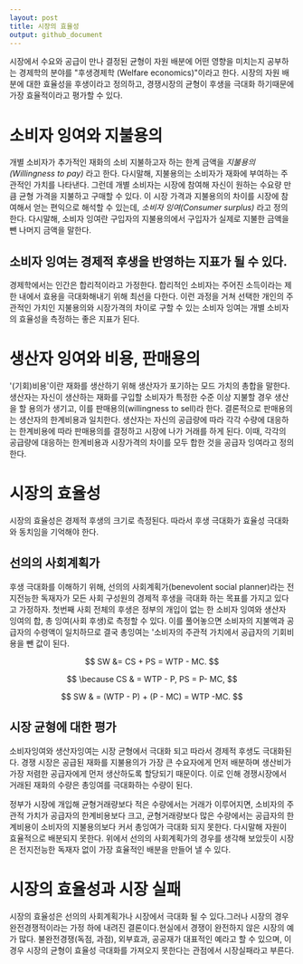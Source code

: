 ```yaml
---
layout: post
title: 시장의 효율성
output: github_document
---
```


시장에서 수요와 공급이 만나 결정된 균형이 자원 배분에 어떤 영향을 미치는지 공부하는 경제학의 분야를 "후생경제학 (Welfare economics)"이라고 한다. 시장의 자원 배분에 대한 효율성을 후생이라고 정의하고, 경쟁시장의 균형이 후생을 극대화 하기때문에 가장 효율적이라고 평가할 수 있다.

# 소비자 잉여와 지불용의

개별 소비자가 추가적인 재화의 소비 지불하고자 하는 한계 금액을 *지불용의(Willingness to pay)* 라고 한다. 다시말해, 지불용의는 소비자가 재화에 부여하는 주관적인 가치를 나타낸다. 그런데 개별 소비자는 시장에 참여해 자신이 원하는 수요량 만큼 균형 가격을 지불하고 구매할 수 있다. 이 시장 가격과 지불용의의 차이를 시장에 참여해서 얻는 편익으로 해석할 수 있는데, *소비자 잉여(Consumer surplus)* 라고 정의 한다. 다시말해, 소비자 잉여란 구입자의 지불용의에서 구입자가 실제로 지불한 금액을 뺀 나머지 금액을 말한다.

## 소비자 잉여는 경제적 후생을 반영하는 지표가 될 수 있다.

경제학에서는 인간은 합리적이라고 가정한다. 합리적인 소비자는 주어진 소득이라는 제한 내에서 효용을 극대화해내기 위해 최선을 다한다. 이런 과정을 거쳐 선택한 개인의 주관적인 가치인 지불용의와 시장가격의 차이로 구할 수 있는 소비자 잉여는 개별 소비자의 효율성을 측정하는 좋은 지표가 된다.

# 생산자 잉여와 비용, 판매용의

'(기회)비용'이란 재화를 생산하기 위해 생산자가 포기하는 모드 가치의 총합을 말한다. 생산자는 자신이 생산하는 재화를 구입할 소비자가 특정한 수준 이상 지불할 경우 생산을 할 용의가 생기고, 이를 판매용의(willingness to sell)라 한다. 결론적으로 판매용의 는 생산자의 한계비용과 일치한다. 생산자는 자신의 공급량에 따라 각각 수량에 대응하는 한계비용에 따라 판매용의를 결정하고 시장에 나가 거래를 하게 된다. 이때, 각각의 공급량에 대응하는 한계비용과 시장가격의 차이를 모두 합한 것을 공급자 잉여라고 정의한다.

# 시장의 효율성

시장의 효율성은 경제적 후생의 크기로 측정된다. 따라서 후생 극대화가 효율성 극대화와 동치임을 기억해야 한다.

## 선의의 사회계획가

후생 극대화를 이해하기 위해, 선의의 사회계획가(benevolent social planner)라는 전지전능한 독재자가 모든 사회 구성원의 경제적 후생을 극대화 하는 목표를 가지고 있다고 가정하자. 첫번째 사회 전체의 후생은 정부의 개입이 없는 한 소비자 잉여와 생산자 잉여의 합, 총 잉여(사회 후생)로 측정할 수 있다. 이를 풀어놓으면 소비자의 지불액과 공급자의 수령액이 일치하므로 결국 총잉여는 '소비자의 주관적 가치에서 공급자의 기회비용을 뺀 값이 된다.

$$
SW &= CS + PS = WTP - MC.
$$

$$
\because CS & = WTP - P, PS = P- MC,
$$

$$
SW & = (WTP - P) + (P - MC) = WTP -MC.
$$

## 시장 균형에 대한 평가

소비자잉여와 생산자잉여는 시장 균형에서 극대화 되고 따라서 경제적 후생도 극대화된다. 경쟁 시장은 공급된 재화를 지불용의가 가장 큰 수요자에게 먼저 배분하며 생산비가 가장 저렴한 공급자에게 먼저 생산하도록 할당되기 때문이다. 이로 인해 경쟁시장에서 거래된 재화의 수량은 총잉여를 극대화하는 수량이 된다.

정부가 시장에 개입해 균형거래량보다 적은 수량에서는 거래가 이루어지면, 소비자의 주관적 가치가 공급자의 한계비용보다 크고, 균형거래량보다 많은 수량에서는 공급자의 한계비용이 소비자의 지불용의보다 커서 총잉여가 극대화 되지 못한다. 다시말해 자원이 효율적으로 배분되지 못한다. 위에서 선의의 사회계획가의 경우를 생각해 보았듯이 시장은 전지전능한 독재자 없이 가장 효율적인 배분을 만들어 낼 수 있다.

# 시장의 효율성과 시장 실패

시장의 효율성은 선의의 사회계획가나 시장에서 극대화 될 수 있다.그러나 시장의 경우 완전경쟁적이라는 가정 하에 내려진 결론이다.현실에서 경쟁이 완전하지 않은 시장의 예가 많다. 불완전경쟁(독점, 과점), 외부효과, 공공재가 대표적인 예라고 할 수 있으며, 이 경우 시장의 균형이 효율성 극대화를 가져오지 못한다는 관점에서 시장실패라고 부른다.
